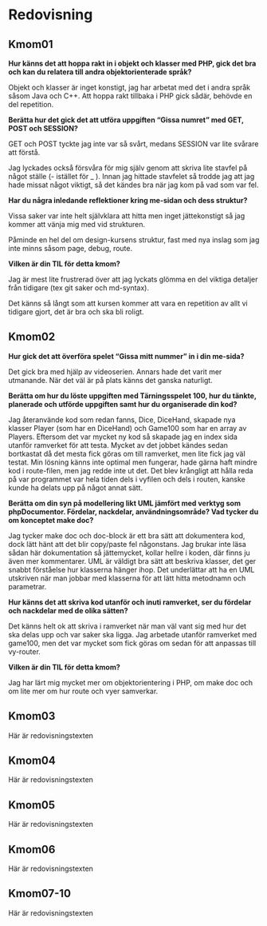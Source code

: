 ---
...
Redovisning
=========================



Kmom01
-------------------------


**Hur känns det att hoppa rakt in i objekt och klasser med PHP, gick det bra och kan du relatera till andra objektorienterade språk?**

Objekt och klasser är inget konstigt, jag har arbetat med det i andra språk såsom Java och C++.
Att hoppa rakt tillbaka i PHP gick sådär, behövde en del repetition.

**Berätta hur det gick det att utföra uppgiften “Gissa numret” med GET, POST och SESSION?**

GET och POST tyckte jag inte var så svårt, medans SESSION var lite svårare att förstå.

Jag lyckades också försvåra för mig själv genom att skriva lite stavfel på något ställe (- istället för _ ). Innan jag hittade stavfelet så trodde jag att jag hade missat något viktigt, så det kändes bra när jag kom på vad som var fel.

**Har du några inledande reflektioner kring me-sidan och dess struktur?**

Vissa saker var inte helt självklara att hitta men inget jättekonstigt så jag kommer att vänja mig med vid strukturen.

Påminde en hel del om design-kursens struktur, fast med nya inslag som jag inte minns såsom page, debug, route.

**Vilken är din TIL för detta kmom?**

Jag är mest lite frustrerad över att jag lyckats glömma en del viktiga detaljer från tidigare (tex git saker och md-syntax).

Det känns så långt som att kursen kommer att vara en repetition av allt vi tidigare gjort, det är bra och ska bli roligt.


Kmom02
-------------------------


**Hur gick det att överföra spelet “Gissa mitt nummer” in i din me-sida?**

Det gick bra med hjälp av videoserien. Annars hade det varit mer utmanande.
När det väl är på plats känns det ganska naturligt.

**Berätta om hur du löste uppgiften med Tärningsspelet 100, hur du tänkte, planerade och utförde uppgiften samt hur du organiserade din kod?**

Jag återanvände kod som redan fanns, Dice, DiceHand, skapade nya klasser Player (som har en DiceHand) och Game100 som har en array av Players.
Eftersom det var mycket ny kod så skapade jag en index sida utanför ramverket för att testa. Mycket av det jobbet kändes sedan bortkastat då det mesta fick göras om till ramverket, men lite fick jag väl testat.
Min lösning känns inte optimal men fungerar, hade gärna haft mindre kod i route-filen, men jag redde inte ut det. Det blev krångligt att hålla reda på var programmet var hela tiden dels i vyfilen och dels i routen, kanske kunde ha delats upp på något annat sätt.

**Berätta om din syn på modellering likt UML jämfört med verktyg som phpDocumentor. Fördelar, nackdelar, användningsområde? Vad tycker du om konceptet make doc?**

Jag tycker make doc och doc-block är ett bra sätt att dokumentera kod, dock lätt hänt att det blir copy/paste fel någonstans. Jag brukar inte läsa sådan här dokumentation så jättemycket, kollar hellre i koden, där finns ju även mer kommentarer.
UML är väldigt bra sätt att beskriva klasser, det ger snabbt förståelse hur klasserna hänger ihop. Det underlättar att ha en UML utskriven när man jobbar med klasserna för att lätt hitta metodnamn och parametrar.

**Hur känns det att skriva kod utanför och inuti ramverket, ser du fördelar och nackdelar med de olika sätten?**

Det känns helt ok att skriva i ramverket när man väl vant sig med hur det ska delas upp och var saker ska ligga. Jag arbetade utanför ramverket med game100, men det var mycket som fick göras om sedan för att anpassas till vy-router.

**Vilken är din TIL för detta kmom?**

Jag har lärt mig mycket mer om objektorientering i PHP, om make doc och om lite mer om hur route och vyer samverkar.



Kmom03
-------------------------

Här är redovisningstexten



Kmom04
-------------------------

Här är redovisningstexten



Kmom05
-------------------------

Här är redovisningstexten



Kmom06
-------------------------

Här är redovisningstexten



Kmom07-10
-------------------------

Här är redovisningstexten
